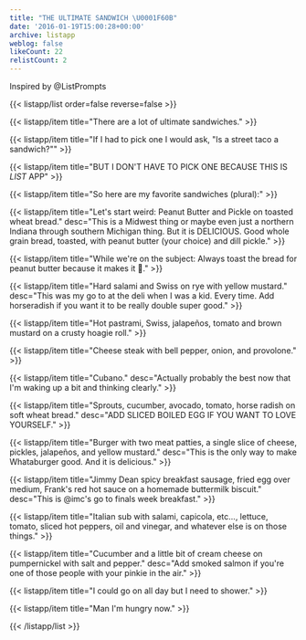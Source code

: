 ```yaml
---
title: "THE ULTIMATE SANDWICH \U0001F60B"
date: '2016-01-19T15:00:28+00:00'
archive: listapp
weblog: false
likeCount: 22
relistCount: 2
---
```


Inspired by @ListPrompts

<!--more-->

{{< listapp/list order=false reverse=false >}}

   {{< listapp/item title="There are a lot of ultimate sandwiches." >}}

   {{< listapp/item title="If I had to pick one I would ask, \"Is a street taco a sandwich?\"" >}}

   {{< listapp/item title="BUT I DON'T HAVE TO PICK ONE BECAUSE THIS IS *LIST* APP" >}}

   {{< listapp/item title="So here are my favorite sandwiches (plural):" >}}

   {{< listapp/item title="Let's start weird: Peanut Butter and Pickle on toasted wheat bread."
      desc="This is a Midwest thing or maybe even just a northern Indiana through southern Michigan thing. But it is DELICIOUS. Good whole grain bread, toasted, with peanut butter (your choice) and dill pickle." >}}

   {{< listapp/item title="While we're on the subject: Always toast the bread for peanut butter because it makes it 💯." >}}

   {{< listapp/item title="Hard salami and Swiss on rye with yellow mustard."
      desc="This was my go to at the deli when I was a kid. Every time. Add horseradish if you want it to be really double super good." >}}

   {{< listapp/item title="Hot pastrami, Swiss, jalapeños, tomato and brown mustard on a crusty hoagie roll." >}}

   {{< listapp/item title="Cheese steak with bell pepper, onion, and provolone." >}}

   {{< listapp/item title="Cubano."
      desc="Actually probably the best now that I'm waking up a bit and thinking clearly." >}}

   {{< listapp/item title="Sprouts, cucumber, avocado, tomato, horse radish on soft wheat bread."
      desc="ADD SLICED BOILED EGG IF YOU WANT TO LOVE YOURSELF." >}}

   {{< listapp/item title="Burger with two meat patties, a single slice of cheese, pickles, jalapeños, and yellow mustard."
      desc="This is the only way to make Whataburger good. And it is delicious." >}}

   {{< listapp/item title="Jimmy Dean spicy breakfast sausage, fried egg over medium, Frank's red hot sauce on a homemade buttermilk biscuit."
      desc="This is @imc's go to finals week breakfast." >}}

   {{< listapp/item title="Italian sub with salami, capicola, etc..., lettuce, tomato, sliced hot peppers, oil and vinegar, and whatever else is on those things." >}}

   {{< listapp/item title="Cucumber and a little bit of cream cheese on pumpernickel with salt and pepper."
      desc="Add smoked salmon if you're one of those people with your pinkie in the air." >}}

   {{< listapp/item title="I could go on all day but I need to shower." >}}

   {{< listapp/item title="Man I'm hungry now." >}}

{{< /listapp/list >}}
